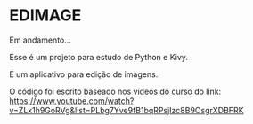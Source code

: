 # EDIMAGE

Em andamento...

Esse é um projeto para estudo de Python e Kivy.

É um aplicativo para edição de imagens.

O código foi escrito baseado nos vídeos do curso do link: 
https://www.youtube.com/watch?v=ZLx1h9GoRVg&list=PLbg7Yve9fB1bqRPsjIzc8B9OsgrXDBFRK
